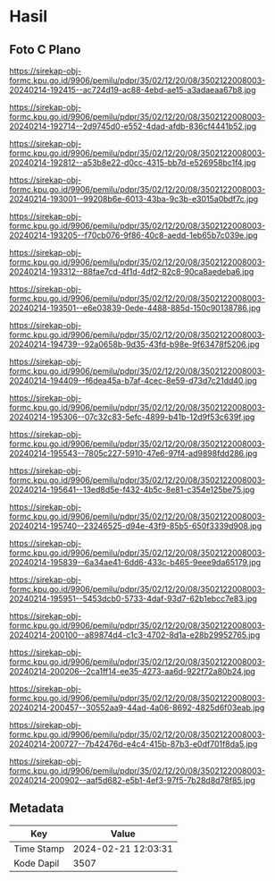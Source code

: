 # Hasil

## Foto C Plano

https://sirekap-obj-formc.kpu.go.id/9906/pemilu/pdpr/35/02/12/20/08/3502122008003-20240214-192415--ac724d19-ac88-4ebd-ae15-a3adaeaa67b8.jpg

https://sirekap-obj-formc.kpu.go.id/9906/pemilu/pdpr/35/02/12/20/08/3502122008003-20240214-192714--2d9745d0-e552-4dad-afdb-836cf4441b52.jpg

https://sirekap-obj-formc.kpu.go.id/9906/pemilu/pdpr/35/02/12/20/08/3502122008003-20240214-192812--a53b8e22-d0cc-4315-bb7d-e526958bc1f4.jpg

https://sirekap-obj-formc.kpu.go.id/9906/pemilu/pdpr/35/02/12/20/08/3502122008003-20240214-193001--99208b6e-6013-43ba-9c3b-e3015a0bdf7c.jpg

https://sirekap-obj-formc.kpu.go.id/9906/pemilu/pdpr/35/02/12/20/08/3502122008003-20240214-193205--f70cb076-9f86-40c8-aedd-1eb65b7c039e.jpg

https://sirekap-obj-formc.kpu.go.id/9906/pemilu/pdpr/35/02/12/20/08/3502122008003-20240214-193312--88fae7cd-4f1d-4df2-82c8-90ca8aedeba6.jpg

https://sirekap-obj-formc.kpu.go.id/9906/pemilu/pdpr/35/02/12/20/08/3502122008003-20240214-193501--e6e03839-0ede-4488-885d-150c90138786.jpg

https://sirekap-obj-formc.kpu.go.id/9906/pemilu/pdpr/35/02/12/20/08/3502122008003-20240214-194739--92a0658b-9d35-43fd-b98e-9f63478f5206.jpg

https://sirekap-obj-formc.kpu.go.id/9906/pemilu/pdpr/35/02/12/20/08/3502122008003-20240214-194409--f6dea45a-b7af-4cec-8e59-d73d7c21dd40.jpg

https://sirekap-obj-formc.kpu.go.id/9906/pemilu/pdpr/35/02/12/20/08/3502122008003-20240214-195306--07c32c83-5efc-4899-b41b-12d9f53c639f.jpg

https://sirekap-obj-formc.kpu.go.id/9906/pemilu/pdpr/35/02/12/20/08/3502122008003-20240214-195543--7805c227-5910-47e6-97f4-ad9898fdd286.jpg

https://sirekap-obj-formc.kpu.go.id/9906/pemilu/pdpr/35/02/12/20/08/3502122008003-20240214-195641--13ed8d5e-f432-4b5c-8e81-c354e125be75.jpg

https://sirekap-obj-formc.kpu.go.id/9906/pemilu/pdpr/35/02/12/20/08/3502122008003-20240214-195740--23246525-d94e-43f9-85b5-650f3339d908.jpg

https://sirekap-obj-formc.kpu.go.id/9906/pemilu/pdpr/35/02/12/20/08/3502122008003-20240214-195839--6a34ae41-6dd6-433c-b465-9eee9da65179.jpg

https://sirekap-obj-formc.kpu.go.id/9906/pemilu/pdpr/35/02/12/20/08/3502122008003-20240214-195951--5453dcb0-5733-4daf-93d7-62b1ebcc7e83.jpg

https://sirekap-obj-formc.kpu.go.id/9906/pemilu/pdpr/35/02/12/20/08/3502122008003-20240214-200100--a89874d4-c1c3-4702-8d1a-e28b29952765.jpg

https://sirekap-obj-formc.kpu.go.id/9906/pemilu/pdpr/35/02/12/20/08/3502122008003-20240214-200206--2ca1ff14-ee35-4273-aa6d-922f72a80b24.jpg

https://sirekap-obj-formc.kpu.go.id/9906/pemilu/pdpr/35/02/12/20/08/3502122008003-20240214-200457--30552aa9-44ad-4a06-8692-4825d6f03eab.jpg

https://sirekap-obj-formc.kpu.go.id/9906/pemilu/pdpr/35/02/12/20/08/3502122008003-20240214-200727--7b42476d-e4c4-415b-87b3-e0df701f8da5.jpg

https://sirekap-obj-formc.kpu.go.id/9906/pemilu/pdpr/35/02/12/20/08/3502122008003-20240214-200902--aaf5d682-e5b1-4ef3-97f5-7b28d8d78f85.jpg


## Metadata

| Key        | Value               |
| ---------- | ------------------- |
| Time Stamp | 2024-02-21 12:03:31 |
| Kode Dapil | 3507                |



